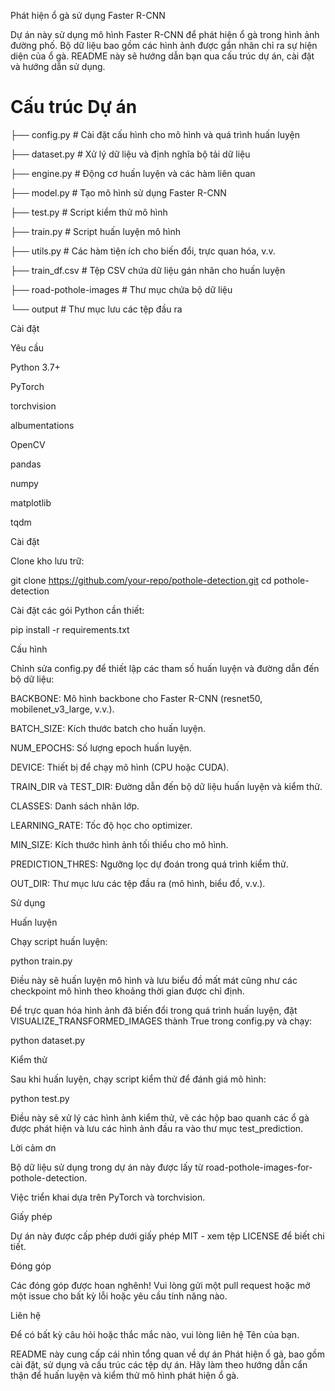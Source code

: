 Phát hiện ổ gà sử dụng Faster R-CNN

Dự án này sử dụng mô hình Faster R-CNN để phát hiện ổ gà trong hình ảnh đường phố. Bộ dữ liệu bao gồm các hình ảnh được gắn nhãn chỉ ra sự hiện diện của ổ gà. README này sẽ hướng dẫn bạn qua cấu trúc dự án, cài đặt và hướng dẫn sử dụng.

# Cấu trúc Dự án


├── config.py            # Cài đặt cấu hình cho mô hình và quá trình huấn luyện

├── dataset.py           # Xử lý dữ liệu và định nghĩa bộ tải dữ liệu

├── engine.py            # Động cơ huấn luyện và các hàm liên quan

├── model.py             # Tạo mô hình sử dụng Faster R-CNN

├── test.py              # Script kiểm thử mô hình

├── train.py             # Script huấn luyện mô hình

├── utils.py             # Các hàm tiện ích cho biến đổi, trực quan hóa, v.v.

├── train_df.csv         # Tệp CSV chứa dữ liệu gán nhãn cho huấn luyện

├── road-pothole-images  # Thư mục chứa bộ dữ liệu

└── output               # Thư mục lưu các tệp đầu ra

Cài đặt

Yêu cầu

Python 3.7+

PyTorch

torchvision

albumentations

OpenCV

pandas

numpy

matplotlib

tqdm

Cài đặt

Clone kho lưu trữ:

git clone https://github.com/your-repo/pothole-detection.git
cd pothole-detection

Cài đặt các gói Python cần thiết:

pip install -r requirements.txt

Cấu hình

Chỉnh sửa config.py để thiết lập các tham số huấn luyện và đường dẫn đến bộ dữ liệu:

BACKBONE: Mô hình backbone cho Faster R-CNN (resnet50, mobilenet_v3_large, v.v.).

BATCH_SIZE: Kích thước batch cho huấn luyện.

NUM_EPOCHS: Số lượng epoch huấn luyện.

DEVICE: Thiết bị để chạy mô hình (CPU hoặc CUDA).

TRAIN_DIR và TEST_DIR: Đường dẫn đến bộ dữ liệu huấn luyện và kiểm thử.

CLASSES: Danh sách nhãn lớp.

LEARNING_RATE: Tốc độ học cho optimizer.

MIN_SIZE: Kích thước hình ảnh tối thiểu cho mô hình.

PREDICTION_THRES: Ngưỡng lọc dự đoán trong quá trình kiểm thử.

OUT_DIR: Thư mục lưu các tệp đầu ra (mô hình, biểu đồ, v.v.).

Sử dụng

Huấn luyện

Chạy script huấn luyện:

python train.py

Điều này sẽ huấn luyện mô hình và lưu biểu đồ mất mát cũng như các checkpoint mô hình theo khoảng thời gian được chỉ định.

Để trực quan hóa hình ảnh đã biến đổi trong quá trình huấn luyện, đặt VISUALIZE_TRANSFORMED_IMAGES thành True trong config.py và chạy:

python dataset.py

Kiểm thử

Sau khi huấn luyện, chạy script kiểm thử để đánh giá mô hình:

python test.py

Điều này sẽ xử lý các hình ảnh kiểm thử, vẽ các hộp bao quanh các ổ gà được phát hiện và lưu các hình ảnh đầu ra vào thư mục test_prediction.

Lời cảm ơn

Bộ dữ liệu sử dụng trong dự án này được lấy từ road-pothole-images-for-pothole-detection.

Việc triển khai dựa trên PyTorch và torchvision.

Giấy phép

Dự án này được cấp phép dưới giấy phép MIT - xem tệp LICENSE để biết chi tiết.

Đóng góp

Các đóng góp được hoan nghênh! Vui lòng gửi một pull request hoặc mở một issue cho bất kỳ lỗi hoặc yêu cầu tính năng nào.

Liên hệ

Để có bất kỳ câu hỏi hoặc thắc mắc nào, vui lòng liên hệ Tên của bạn.

README này cung cấp cái nhìn tổng quan về dự án Phát hiện ổ gà, bao gồm cài đặt, sử dụng và cấu trúc các tệp dự án. Hãy làm theo hướng dẫn cẩn thận để huấn luyện và kiểm thử mô hình phát hiện ổ gà.

